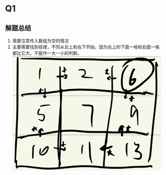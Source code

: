

# Q1

## 解题总结

1. 需要注意传入数组为空的情况
2. 主要需要找到规律，不同从左上和右下开始，因为左上的下面一格和右面一格都比它大，不能作一大一小的判断。![q1](../img/q1.jpeg)